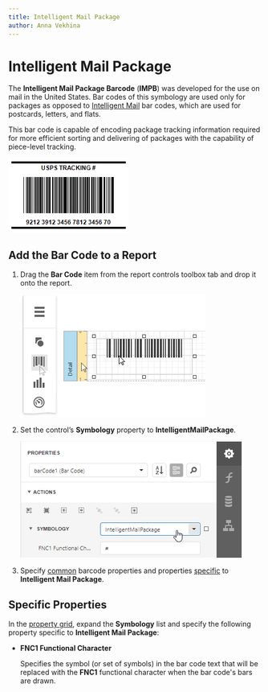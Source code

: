 ```yaml
---
title: Intelligent Mail Package
author: Anna Vekhina
---
```

# Intelligent Mail Package

The **Intelligent Mail Package Barcode** (**IMPB**) was developed for the use on mail in the United States. Bar codes of this symbology are used only for packages as opposed to [Intelligent Mail](intelligent-mail.md) bar codes, which are used for postcards, letters, and flats.

This bar code is capable of encoding package tracking information required for more efficient sorting and delivering of packages with the capability of piece-level tracking.

![](../../../../images/eurd-web-bar-code-intelligent-mail-package.png)

## Add the Bar Code to a Report

1. Drag the **Bar Code** item from the report controls toolbox tab and drop it onto the report. 

    ![](../../../../images/eurd-web-add-bar-code-to-report.png)

2. Set the control’s **Symbology** property to **IntelligentMailPackage**. 

    ![](../../../../images/intelligent-mail-package-in-designer.png)

3. Specify [common](add-bar-codes-to-a-report.md) barcode properties and properties [specific](#specific-properties) to **Intelligent Mail Package**.

## Specific Properties

In the [property grid](../../report-designer-tools/ui-panels/properties-panel.md), expand the **Symbology** list and specify the following property specific to **Intelligent Mail Package**:

* **FNC1 Functional Character**
	
	Specifies the symbol (or set of symbols) in the bar code text that will be replaced with the **FNC1** functional character when the bar code's bars are drawn.